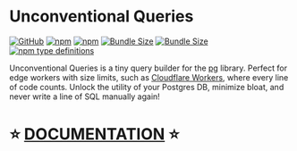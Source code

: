 # Unconventional Queries

[![GitHub](https://img.shields.io/github/license/cloudflare-extension/unconventional-pg-queries)](https://github.com/cloudflare-extension/unconventional-pg-queries/blob/main/LICENSE)
[![npm](https://img.shields.io/npm/v/unconventional-pg-queries)](https://www.npmjs.com/package/unconventional-pg-queries)
[![npm](https://img.shields.io/npm/dm/unconventional-pg-queries)](https://www.npmjs.com/package/unconventional-pg-queries)
[![Bundle Size](https://img.shields.io/bundlephobia/min/unconventional-pg-queries)](https://bundlephobia.com/result?p=unconventional-pg-queries)
[![Bundle Size](https://img.shields.io/bundlephobia/minzip/unconventional-pg-queries)](https://bundlephobia.com/result?p=unconventional-pg-queries)
[![npm type definitions](https://img.shields.io/npm/types/unconventional-pg-queries)](https://www.npmjs.com/package/unconventional-pg-queries)

Unconventional Queries is a tiny query builder for the [pg](https://www.npmjs.com/package/pg) library. Perfect for edge workers with size limits, such as [Cloudflare Workers](https://developers.cloudflare.com/workers/platform/limits#worker-size), where every line of code counts. Unlock the utility of your Postgres DB, minimize bloat, and never write a line of SQL manually again!

# ⭐ [DOCUMENTATION](https://cloudflare-extension.github.io/unconventional-pg-queries) ⭐